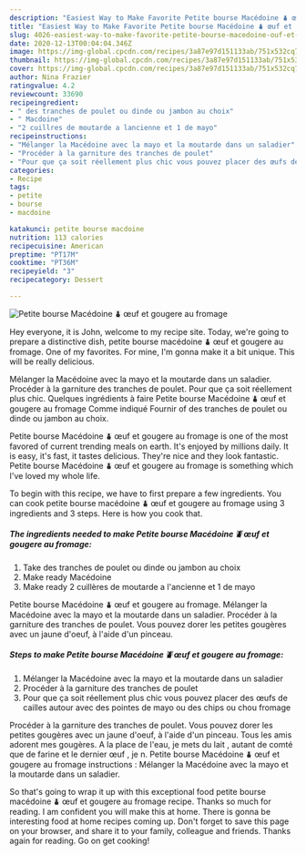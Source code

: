 ```yaml
---
description: "Easiest Way to Make Favorite Petite bourse Macédoine ⛇ œuf et gougere au fromage"
title: "Easiest Way to Make Favorite Petite bourse Macédoine ⛇ œuf et gougere au fromage"
slug: 4026-easiest-way-to-make-favorite-petite-bourse-macedoine-ouf-et-gougere-au-fromage
date: 2020-12-13T00:04:04.346Z
image: https://img-global.cpcdn.com/recipes/3a87e97d151133ab/751x532cq70/petite-bourse-macedoine-⛇-oeuf-et-gougere-au-fromage-photo-principale-de-la-recette.jpg
thumbnail: https://img-global.cpcdn.com/recipes/3a87e97d151133ab/751x532cq70/petite-bourse-macedoine-⛇-oeuf-et-gougere-au-fromage-photo-principale-de-la-recette.jpg
cover: https://img-global.cpcdn.com/recipes/3a87e97d151133ab/751x532cq70/petite-bourse-macedoine-⛇-oeuf-et-gougere-au-fromage-photo-principale-de-la-recette.jpg
author: Nina Frazier
ratingvalue: 4.2
reviewcount: 33690
recipeingredient:
- " des tranches de poulet ou dinde ou jambon au choix"
- " Macdoine"
- "2 cuillres de moutarde a lancienne et 1 de mayo"
recipeinstructions:
- "Mélanger la Macédoine avec la mayo et la moutarde dans un saladier"
- "Procéder à la garniture des tranches de poulet"
- "Pour que ça soit réellement plus chic vous pouvez placer des œufs de cailles autour avec des pointes de mayo ou des chips ou chou fromage"
categories:
- Recipe
tags:
- petite
- bourse
- macdoine

katakunci: petite bourse macdoine 
nutrition: 113 calories
recipecuisine: American
preptime: "PT17M"
cooktime: "PT36M"
recipeyield: "3"
recipecategory: Dessert

---
```



![Petite bourse Macédoine ⛇ œuf et gougere au fromage](https://img-global.cpcdn.com/recipes/3a87e97d151133ab/751x532cq70/petite-bourse-macedoine-⛇-oeuf-et-gougere-au-fromage-photo-principale-de-la-recette.jpg)

Hey everyone, it is John, welcome to my recipe site. Today, we're going to prepare a distinctive dish, petite bourse macédoine ⛇ œuf et gougere au fromage. One of my favorites. For mine, I'm gonna make it a bit unique. This will be really delicious.

Mélanger la Macédoine avec la mayo et la moutarde dans un saladier. Procéder à la garniture des tranches de poulet. Pour que ça soit réellement plus chic. Quelques ingrédients à faire Petite bourse Macédoine ⛇ œuf et gougere au fromage Comme indiqué Fournir of des tranches de poulet ou dinde ou jambon au choix.

Petite bourse Macédoine ⛇ œuf et gougere au fromage is one of the most favored of current trending meals on earth. It's enjoyed by millions daily. It is easy, it's fast, it tastes delicious. They're nice and they look fantastic. Petite bourse Macédoine ⛇ œuf et gougere au fromage is something which I've loved my whole life.


To begin with this recipe, we have to first prepare a few ingredients. You can cook petite bourse macédoine ⛇ œuf et gougere au fromage using 3 ingredients and 3 steps. Here is how you cook that.

<!--inarticleads1-->

##### The ingredients needed to make Petite bourse Macédoine ⛇ œuf et gougere au fromage:

1. Take  des tranches de poulet ou dinde ou jambon au choix
1. Make ready  Macédoine
1. Make ready 2 cuillères de moutarde a l&#39;ancienne et 1 de mayo


Petite bourse Macédoine ⛇ œuf et gougere au fromage. Mélanger la Macédoine avec la mayo et la moutarde dans un saladier. Procéder à la garniture des tranches de poulet. Vous pouvez dorer les petites gougères avec un jaune d&#39;oeuf, à l&#39;aide d&#39;un pinceau. 

<!--inarticleads2-->

##### Steps to make Petite bourse Macédoine ⛇ œuf et gougere au fromage:

1. Mélanger la Macédoine avec la mayo et la moutarde dans un saladier
1. Procéder à la garniture des tranches de poulet
1. Pour que ça soit réellement plus chic vous pouvez placer des œufs de cailles autour avec des pointes de mayo ou des chips ou chou fromage


Procéder à la garniture des tranches de poulet. Vous pouvez dorer les petites gougères avec un jaune d&#39;oeuf, à l&#39;aide d&#39;un pinceau. Tous les amis adorent mes gougères. A la place de l&#39;eau, je mets du lait , autant de comté que de farine et le dernier œuf , je n. Petite bourse Macédoine ⛇ œuf et gougere au fromage instructions : Mélanger la Macédoine avec la mayo et la moutarde dans un saladier. 

So that's going to wrap it up with this exceptional food petite bourse macédoine ⛇ œuf et gougere au fromage recipe. Thanks so much for reading. I am confident you will make this at home. There is gonna be interesting food at home recipes coming up. Don't forget to save this page on your browser, and share it to your family, colleague and friends. Thanks again for reading. Go on get cooking!
